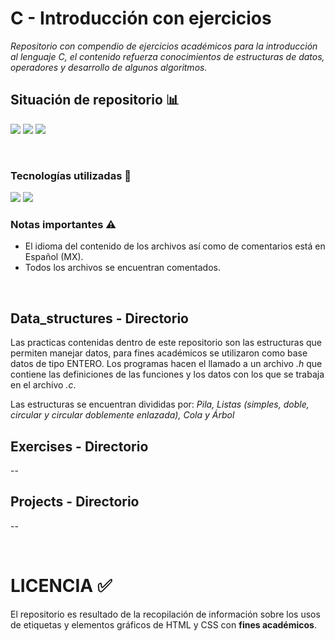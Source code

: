 # C - Introducción con ejercicios

_Repositorio con compendio de ejercicios académicos para la introducción al lenguaje C, el contenido refuerza conocimientos de estructuras de datos, operadores y desarrollo de algunos algoritmos._
<br>

## Situación de repositorio 📊️
<img src="https://img.shields.io/badge/Coverage-15%25-FFB4A2?style=for-the-badge" />  <img src="https://img.shields.io/github/stars/0draS0/Practicas_HTML?color=FFB4A2&style=for-the-badge" />  <img src="https://img.shields.io/badge/Version-1.0-FFB4A2?style=for-the-badge" />

<br>

### Tecnologías utilizadas 🔨
<img src="https://img.shields.io/badge/C-00599C?style=for-the-badge&logo=c&logoColor=black&color=FFB4A2" /> <img src="https://img.shields.io/badge/Built%20with-Code%3A%3ABlocks-FFB4A2?style=for-the-badge" />

### Notas importantes ⚠
  - El idioma del contenido de los archivos así como de comentarios está en Español (MX).
  - Todos los archivos se encuentran comentados.

<br>

## Data_structures - Directorio
Las practicas contenidas dentro de este repositorio son las estructuras que permiten manejar datos, para fines académicos se utilizaron como base datos de tipo ENTERO. Los programas hacen el llamado a un archivo _.h_ que contiene las definiciones de las funciones y los datos con los que se trabaja en el archivo _.c_.

Las estructuras se encuentran divididas por: *Pila, Listas (simples, doble, circular y circular doblemente enlazada), Cola y Árbol*


## Exercises - Directorio
--

## Projects - Directorio
--

<br>

# LICENCIA ✅
El repositorio es resultado de la recopilación de información sobre los usos de etiquetas y elementos gráficos de HTML y CSS con <b>fines académicos</b>.
